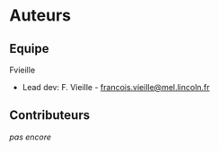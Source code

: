 # Auteurs

## Equipe

Fvieille

* Lead dev: F. Vieille - francois.vieille@mel.lincoln.fr

## Contributeurs

_pas encore_
